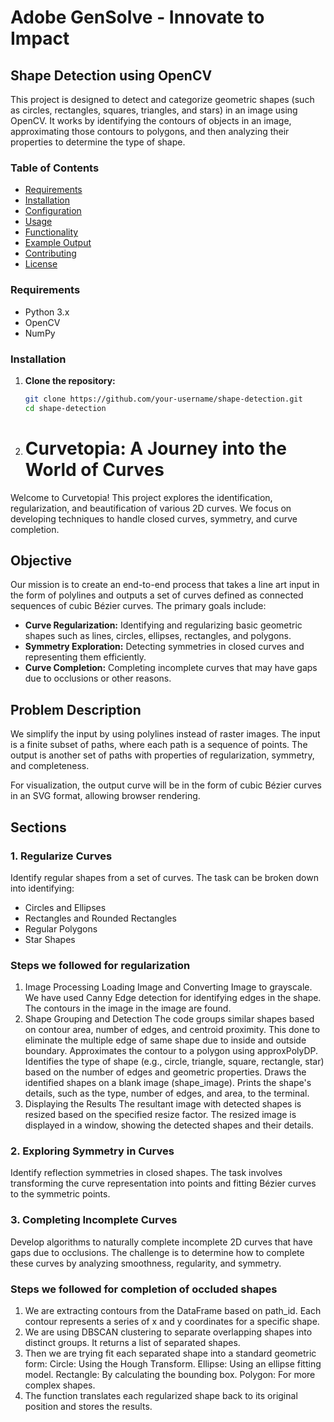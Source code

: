 # Adobe GenSolve - Innovate to Impact

## Shape Detection using OpenCV

This project is designed to detect and categorize geometric shapes (such as circles, rectangles, squares, triangles, and stars) in an image using OpenCV. It works by identifying the contours of objects in an image, approximating those contours to polygons, and then analyzing their properties to determine the type of shape.

### Table of Contents

- [Requirements](#requirements)
- [Installation](#installation)
- [Configuration](#configuration)
- [Usage](#usage)
- [Functionality](#functionality)
- [Example Output](#example-output)
- [Contributing](#contributing)
- [License](#license)

### Requirements

- Python 3.x
- OpenCV
- NumPy

### Installation

1. **Clone the repository:**

   ```bash
   git clone https://github.com/your-username/shape-detection.git
   cd shape-detection

2. # Curvetopia: A Journey into the World of Curves

Welcome to Curvetopia! This project explores the identification, regularization, and beautification of various 2D curves. We focus on developing techniques to handle closed curves, symmetry, and curve completion.

## Objective

Our mission is to create an end-to-end process that takes a line art input in the form of polylines and outputs a set of curves defined as connected sequences of cubic Bézier curves. The primary goals include:

- **Curve Regularization:** Identifying and regularizing basic geometric shapes such as lines, circles, ellipses, rectangles, and polygons.
- **Symmetry Exploration:** Detecting symmetries in closed curves and representing them efficiently.
- **Curve Completion:** Completing incomplete curves that may have gaps due to occlusions or other reasons.

## Problem Description

We simplify the input by using polylines instead of raster images. The input is a finite subset of paths, where each path is a sequence of points. The output is another set of paths with properties of regularization, symmetry, and completeness.

For visualization, the output curve will be in the form of cubic Bézier curves in an SVG format, allowing browser rendering.

## Sections

### 1. Regularize Curves

Identify regular shapes from a set of curves. The task can be broken down into identifying:

- Circles and Ellipses
- Rectangles and Rounded Rectangles
- Regular Polygons
- Star Shapes

### Steps we followed for regularization
1. Image Processing
  Loading Image and Converting Image to grayscale.
  We have used Canny Edge detection for identifying edges in the shape.
  The contours in the image in the image are found.
2. Shape Grouping and Detection
  The code groups similar shapes based on contour area, number of edges, and centroid proximity. This done to eliminate the multiple edge of same shape due to inside and outside boundary.
  Approximates the contour to a polygon using approxPolyDP.
  Identifies the type of shape (e.g., circle, triangle, square, rectangle, star) based on the number of edges and geometric properties.
  Draws the identified shapes on a blank image (shape_image).
  Prints the shape's details, such as the type, number of edges, and area, to the terminal.
4. Displaying the Results
  The resultant image with detected shapes is resized based on the specified resize factor.
  The resized image is displayed in a window, showing the detected shapes and their details.

### 2. Exploring Symmetry in Curves

Identify reflection symmetries in closed shapes. The task involves transforming the curve representation into points and fitting Bézier curves to the symmetric points.

### 3. Completing Incomplete Curves

Develop algorithms to naturally complete incomplete 2D curves that have gaps due to occlusions. The challenge is to determine how to complete these curves by analyzing smoothness, regularity, and symmetry.

### Steps we followed for completion of occluded shapes
1. We are extracting contours from the DataFrame based on path_id. Each contour represents a series of x and y coordinates for a specific shape.
2. We are using DBSCAN clustering to separate overlapping shapes into distinct groups. It returns a list of separated shapes.
3. Then we are trying fit each separated shape into a standard geometric form:
Circle: Using the Hough Transform.
Ellipse: Using an ellipse fitting model.
Rectangle: By calculating the bounding box.
Polygon: For more complex shapes.
4. The function translates each regularized shape back to its original position and stores the results.

